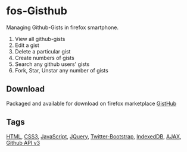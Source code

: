 fos-Gisthub
===========

Managing Github-Gists in firefox smartphone.

1. View all github-gists
2. Edit a gist
3. Delete a particular gist
4. Create numbers of gists
5. Search any github users' gists
6. Fork, Star, Unstar any number of gists

Download
--------

Packaged and available for download on firefox marketplace [GistHub](https://marketplace.firefox.com/app/gisthub/)

Tags
----

[HTML](https://developer.mozilla.org/en-US/docs/Web/HTML), [CSS3](https://developer.mozilla.org/en-US/docs/Web/CSS), [JavaScript](https://developer.mozilla.org/en-US/docs/Web/JavaScript), [JQuery](https://developer.mozilla.org/en-US/docs/Web/JavaScript/JQuery), [Twitter-Bootstrap](http://getbootstrap.com/2.3.2/), [IndexedDB](https://developer.mozilla.org/en/docs/IndexedDB), [AJAX](https://developer.mozilla.org/en/docs/AJAX), [Github API v3](http://developer.github.com/v3/)

